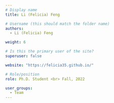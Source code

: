 ```yaml
---
# Display name
title: Li (Felicia) Feng

# Username (this should match the folder name)
authors:
  - Li (Felicia) Feng

weight: 6

# Is this the primary user of the site?
superuser: false

website: "https://felicia35.github.io/"

# Role/position
role: Ph.D. Student <br> Fall, 2022

user_groups:
  - Team
---
```

